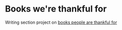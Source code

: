 Books we're thankful for
====================
Writing section project on [books people are thankful for](http://apps.northbynorthwestern.com/books-were-thankful-for/)